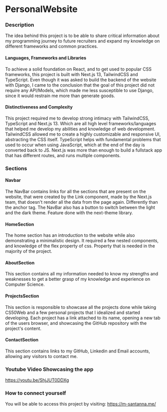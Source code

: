 # PersonalWebsite

### Description

The idea behind this project is to be able to share critical information about my programming journey to future recruiters and expand my knowledge on different frameworks and common practices.

#### Languages, Frameworks and Libraries

To achieve a solid foundation on React, and to get used to popular CSS frameworks, this project is built with Next.js 13, TailwindCSS and TypeScript. Even though it was asked to build the backend of the website with Django, I came to the conclusion that the goal of this project did not require any API/Models, which made me less susceptible to use Django, since it would restrain me more than generate goods.

#### Distinctiveness and Complexity

This project required me to develop strong intimacy with TailwindCSS, TypeScript and Next.js 13. Which are all high level frameworks/languages that helped me develop my abilities and knowledge of web development. TailwindCSS allowed me to create a highly customizable and responsive UI, abstracting the CSS itself. TypeScript helps with fundamental problems that used to occur when using JavaScript, which at the end of the day is converted back to JS. Next.js was more than enough to build a fullstack app that has different routes, and runs multiple components.

### Sections

#### Navbar

The NavBar contains links for all the sections that are present on the website, that were created by the Link component, made by the Next.js team, that doesn't render all the data from the page again. Differently than the anchor tag. The NavBar also has a button to switch between the light and the dark theme. Feature done with the next-theme library.

#### HomeSection

The home section has an introduction to the website while also demonstrating a minimalistic design. It required a few nested components, and knowledge of the flex property of css. Property that is needed in the majority of the project.

#### AboutSection

This section contains all my information needed to know my strengths and weaknesses to get a better grasp of my knowledge and experience on Computer Science.

#### ProjectsSection

This section is responsible to showcase all the projects done while taking CS50Web and a few personal projects that I idealized and started developing. Each project has a link attached to its name, opening a new tab of the users browser, and showcasing the GitHub repository with the project's content.

#### ContactSection

This section contains links to my GitHub, Linkedin and Email accounts, allowing any visitors to contact me.

### Youtube Video Showcasing the app

https://youtu.be/ShjJUT0DDXg

### How to connect yourself

You will be able to access this project by visiting: https://m-santanna.me/

